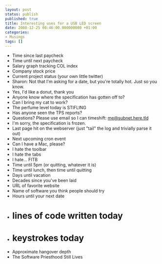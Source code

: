 ```yaml
---
layout: post
status: publish
published: true
title: Interesting uses for a USB LED screen
date: 2008-12-25 00:46:00.000000000 +01:00
categories:
- Musings
tags: []
---
```


- Time since last paycheck
- Time until next paycheck
- Salary graph tracking COL index
- Company stock price
- Current project status (your own little twitter)
- Sharon: Not that I'm asking for a date, but you're totally hot. Just so you know.
- Yes, I'd like a donut, thank you
- Anyone know where the specification has gotten off to?
- Can I bring my cat to work?
- The perfume level today is STIFLING
- Has anyone seen the TPS reports?
- Questions? Please use email so I can timeshift: me@subnet.here.tld
- I'm sorry, the specification is frozen.
- Last page hit on the webserver (just "tail" the log and trivially parse it out)
- Next upcoming cron event
- Can I have a Mac, please?
- I hate the toolbar
- I hate the tabs
- I hate... FITB
- Time until 5pm (or quitting, whatever it is)
- Time until lunch, then time until quitting
- Days until vacation
- Decades since you've been laid
- URL of favorite website
- Name of software you think people should try
- Hours until your next date
- # lines of code written today
- # keystrokes today
- Approximate hangover depth
- The Software Priesthood Still Lives

